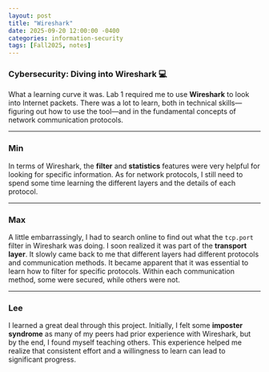 ```yaml
---
layout: post
title: "Wireshark"
date: 2025-09-20 12:00:00 -0400
categories: information-security
tags: [Fall2025, notes]
---
```


### Cybersecurity: Diving into Wireshark 💻

What a learning curve it was. Lab 1 required me to use **Wireshark** to look into Internet packets. There was a lot to learn, both in technical skills—figuring out how to use the tool—and in the fundamental concepts of network communication protocols.

***

### Min

In terms of Wireshark, the **filter** and **statistics** features were very helpful for looking for specific information. As for network protocols, I still need to spend some time learning the different layers and the details of each protocol.

***

### Max

A little embarrassingly, I had to search online to find out what the `tcp.port` filter in Wireshark was doing. I soon realized it was part of the **transport layer**. It slowly came back to me that different layers had different protocols and communication methods. It became apparent that it was essential to learn how to filter for specific protocols. Within each communication method, some were secured, while others were not.

***

### Lee

I learned a great deal through this project. Initially, I felt some **imposter syndrome** as many of my peers had prior experience with Wireshark, but by the end, I found myself teaching others. This experience helped me realize that consistent effort and a willingness to learn can lead to significant progress.